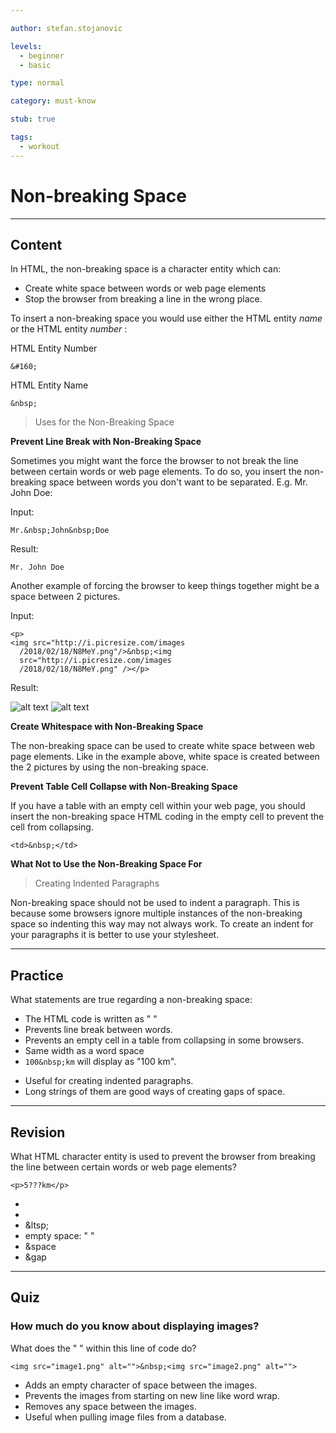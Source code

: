 ```yaml
---

author: stefan.stojanovic

levels:
  - beginner
  - basic

type: normal

category: must-know

stub: true

tags:
  - workout
---
```

# Non-breaking Space

---
## Content

In HTML, the non-breaking space is a character entity which can:

* Create white space between words or web page elements
* Stop the browser from breaking a line in the wrong place.


To insert a non-breaking space you would use either the HTML entity *name* or the HTML entity *number* :

HTML Entity Number
```
&#160;
```
HTML Entity Name
```
&nbsp;
```

>Uses for the Non-Breaking Space

**Prevent Line Break with Non-Breaking Space**

Sometimes you might want the force the browser to not break the line between certain words or web page elements. To do so, you insert the non-breaking space between words you don't want to be separated. E.g. Mr. John Doe:

Input:
```
Mr.&nbsp;John&nbsp;Doe
```
Result:
```
Mr. John Doe
```

Another example of forcing the browser to keep things together might be a space between 2 pictures.

Input:
```
<p>
<img src="http://i.picresize.com/images
  /2018/02/18/N8MeY.png"/>&nbsp;<img
  src="http://i.picresize.com/images
  /2018/02/18/N8MeY.png" /></p>
```

Result:

![alt text][logo]
![alt text][logo]

[logo]: http://i.picresize.com/images/2018/02/18/N8MeY.png

**Create Whitespace with Non-Breaking Space**

The non-breaking space can be used to create white space between web page elements. Like in the example above, white space is created between the 2 pictures by using the non-breaking space.

**Prevent Table Cell Collapse with Non-Breaking Space**

If you have a table with an empty cell within your web page, you should insert the non-breaking space HTML coding in the empty cell to prevent the cell from collapsing.

```
<td>&nbsp;</td>
```

**What Not to Use the Non-Breaking Space For**

>Creating Indented Paragraphs

Non-breaking space should not be used to indent a paragraph. This is because some browsers ignore multiple instances of the non-breaking space so indenting this way may not always work. To create an indent for your paragraphs it is better to use your stylesheet.

---
## Practice

What statements are true regarding a non-breaking space:

+ The HTML code is written as "&nbsp;"
+ Prevents line break between words.
+ Prevents an empty cell in a table from collapsing in some browsers.
+ Same width as a word space
+ `100&nbsp;km` will display as "100 km".
- Useful for creating indented paragraphs.
- Long strings of them are good ways of creating gaps of space.

---
## Revision

What HTML character entity is used to prevent the browser from breaking the line between certain words or web page elements?

`<p>5???km</p>`

* &nbsp;
* &ensp;
* &ltsp;
* empty space: " "
* &space
* &gap

---
## Quiz

### How much do you know about displaying images?

What does the "&nbsp;" within this line of code do?

`<img src="image1.png" alt="">&nbsp;<img src="image2.png" alt="">`


* Adds an empty character of space between the images.
* Prevents the images from starting on new line like word wrap.
* Removes any space between the images.
* Useful when pulling image files from a database.
